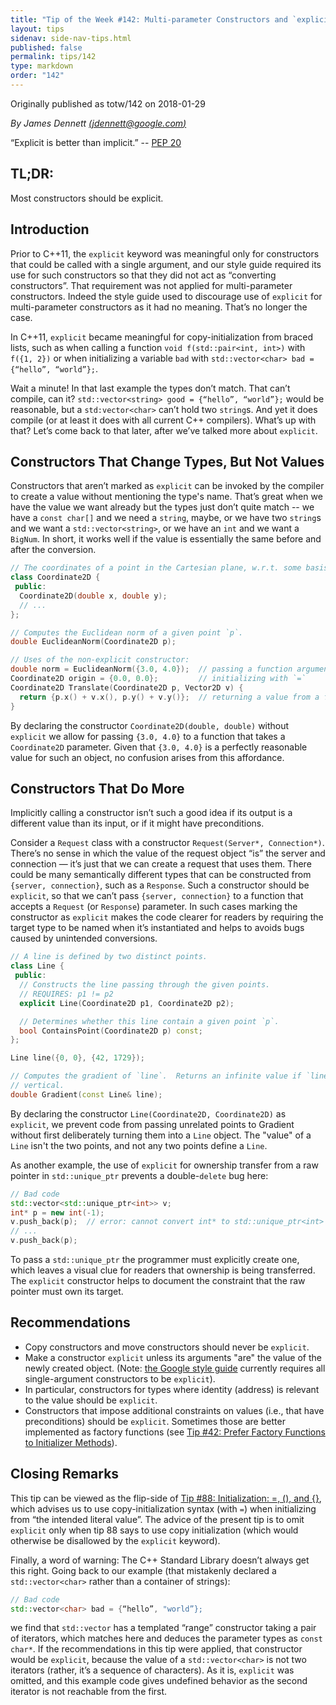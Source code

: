```yaml
---
title: "Tip of the Week #142: Multi-parameter Constructors and `explicit`"
layout: tips
sidenav: side-nav-tips.html
published: false
permalink: tips/142
type: markdown
order: "142"
---
```


Originally published as totw/142 on 2018-01-29

*By James Dennett [(jdennett@google.com)](mailto:jdennett@google.com)*

“Explicit is better than implicit.” -- [PEP
20](https://www.python.org/dev/peps/pep-0020/)

## TL;DR:

Most constructors should be explicit.

## Introduction

Prior to C++11, the `explicit` keyword was meaningful only for constructors that
could be called with a single argument, and our style guide required its use for
such constructors so that they did not act as “converting constructors”. That
requirement was not applied for multi-parameter constructors. Indeed the style
guide used to discourage use of `explicit` for multi-parameter constructors as
it had no meaning. That’s no longer the case.

In C++11, `explicit` became meaningful for copy-initialization from braced
lists, such as when calling a function `void f(std::pair<int, int>)` with
`f({1, 2})` or when initializing a variable `bad` with
`std::vector<char> bad = {“hello”, “world”};`.

Wait a minute! In that last example the types don’t match. That can’t compile,
can it? `std::vector<string> good = {“hello”, “world”};` would be reasonable,
but a `std:vector<char>` can’t hold two `string`s. And yet it does compile (or
at least it does with all current C++ compilers). What’s up with that? Let’s
come back to that later, after we’ve talked more about `explicit`.

## Constructors That Change Types, But Not Values

Constructors that aren’t marked as `explicit` can be invoked by the compiler to
create a value without mentioning the type's name. That’s great when we have the
value we want already but the types just don’t quite match -- we have a `const
char[]` and we need a `string`, maybe, or we have two `string`s and we want a
`std::vector<string>`, or we have an `int` and we want a `BigNum`. In short, it
works well if the value is essentially the same before and after the conversion.

```c++
// The coordinates of a point in the Cartesian plane, w.r.t. some basis.
class Coordinate2D {
 public:
  Coordinate2D(double x, double y);
  // ...
};

// Computes the Euclidean norm of a given point `p`.
double EuclideanNorm(Coordinate2D p);

// Uses of the non-explicit constructor:
double norm = EuclideanNorm({3.0, 4.0});  // passing a function argument
Coordinate2D origin = {0.0, 0.0};         // initializing with `=`
Coordinate2D Translate(Coordinate2D p, Vector2D v) {
  return {p.x() + v.x(), p.y() + v.y()};  // returning a value from a function
}
```

By declaring the constructor `Coordinate2D(double, double)` without `explicit`
we allow for passing `{3.0, 4.0}` to a function that takes a `Coordinate2D`
parameter. Given that `{3.0, 4.0}` is a perfectly reasonable value for such an
object, no confusion arises from this affordance.

## Constructors That Do More

Implicitly calling a constructor isn’t such a good idea if its output is a
different value than its input, or if it might have preconditions.

Consider a `Request` class with a constructor `Request(Server*, Connection*)`.
There’s no sense in which the value of the request object “is” the server and
connection — it’s just that we can create a request that uses them. There could
be many semantically different types that can be constructed from `{server,
connection}`, such as a `Response`. Such a constructor should be `explicit`, so
that we can’t pass `{server, connection}` to a function that accepts a `Request`
(or `Response`) parameter. In such cases marking the constructor as `explicit`
makes the code clearer for readers by requiring the target type to be named when
it’s instantiated and helps to avoids bugs caused by unintended conversions.

```c++
// A line is defined by two distinct points.
class Line {
 public:
  // Constructs the line passing through the given points.
  // REQUIRES: p1 != p2
  explicit Line(Coordinate2D p1, Coordinate2D p2);

  // Determines whether this line contain a given point `p`.
  bool ContainsPoint(Coordinate2D p) const;
};

Line line({0, 0}, {42, 1729});

// Computes the gradient of `line`.  Returns an infinite value if `line` is
// vertical.
double Gradient(const Line& line);
```

By declaring the constructor `Line(Coordinate2D, Coordinate2D)` as `explicit`,
we prevent code from passing unrelated points to Gradient without first
deliberately turning them into a `Line` object. The "value" of a `Line` isn't
the two points, and not any two points define a `Line`.

As another example, the use of `explicit` for ownership transfer from a raw
pointer in `std::unique_ptr` prevents a double-`delete` bug here:

```c++
// Bad code
std::vector<std::unique_ptr<int>> v;
int* p = new int(-1);
v.push_back(p);  // error: cannot convert int* to std::unique_ptr<int>
// ...
v.push_back(p);
```

To pass a `std::unique_ptr` the programmer must explicitly create one, which
leaves a visual clue for readers that ownership is being transferred. The
`explicit` constructor helps to document the constraint that the raw pointer
must own its target.

## Recommendations

*   Copy constructors and move constructors should never be `explicit`.
*   Make a constructor `explicit` unless its arguments "are" the value of the
    newly created object. (Note:
    [the Google style guide](https://google.github.io/styleguide/cppguide.html)
    currently requires all single-argument constructors to be `explicit`).
*   In particular, constructors for types where identity (address) is relevant
    to the value should be `explicit`.
*   Constructors that impose additional constraints on values (i.e., that have
    preconditions) should be `explicit`. Sometimes those are better implemented
    as factory functions (see
    [Tip #42: Prefer Factory Functions to Initializer Methods](/tips/42)).

## Closing Remarks

This tip can be viewed as the flip-side of
[Tip #88: Initialization: =, (), and {}](/tips/88#best-practices-for-initialization ),
which advises us to use copy-initialization syntax (with `=`) when initializing
from “the intended literal value”. The advice of the present tip is to omit
`explicit` only when tip 88 says to use copy initialization (which would
otherwise be disallowed by the `explicit` keyword).

Finally, a word of warning: The C++ Standard Library doesn’t always get this
right. Going back to our example (that mistakenly declared a `std::vector<char>`
rather than a container of strings):

```c++
// Bad code
std::vector<char> bad = {“hello”, "world”};
```

we find that `std::vector` has a templated “range” constructor taking a pair of
iterators, which matches here and deduces the parameter types as `const char*`.
If the recommendations in this tip were applied, that constructor would be
`explicit`, because the value of a `std::vector<char>` is not two iterators
(rather, it’s a sequence of characters). As it is, `explicit` was omitted, and
this example code gives undefined behavior as the second iterator is not
reachable from the first.